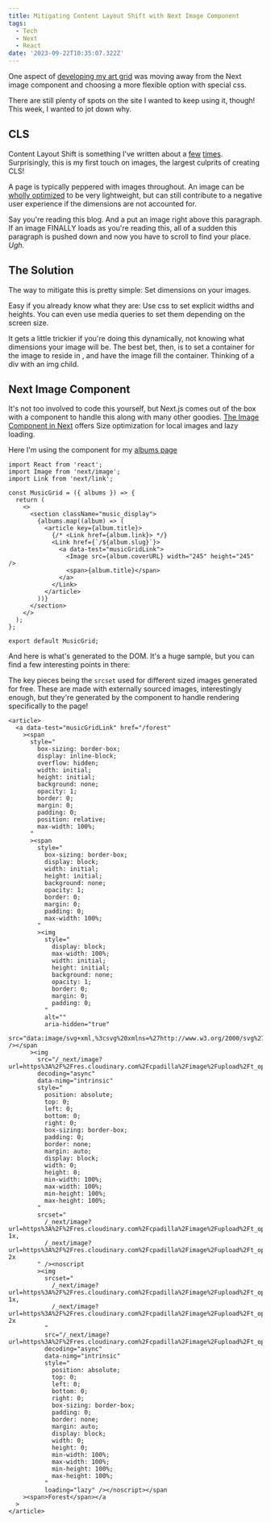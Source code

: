 ```yaml
---
title: Mitigating Content Layout Shift with Next Image Component
tags:
  - Tech
  - Next
  - React
date: '2023-09-22T10:35:07.322Z'
---
```


One aspect of [developing my art grid](/artgrid) was moving away from the Next image component and choosing a more flexible option with special css.

There are still plenty of spots on the site I wanted to keep using it, though! This week, I wanted to jot down why.

## CLS

Content Layout Shift is something I've written about a [few](/fontdisplaycls) [times](/fontcls). Surprisingly, this is my first touch on images, the largest culprits of creating CLS!

A page is typically peppered with images throughout. An image can be [wholly optimized](/hostingimages) to be very lightweight, but can still contribute to a negative user experience if the dimensions are not accounted for. 

Say you're reading this blog. And a put an image right above this paragraph. If an image FINALLY loads as you're reading this, all of a sudden this paragraph is pushed down and now you have to scroll to find your place. *Ugh*.

## The Solution

The way to mitigate this is pretty simple: Set dimensions on your images.

Easy if you already know what they are: Use css to set explicit widths and heights. You can even use media queries to set them depending on the screen size.

It gets a little trickier if you're doing this dynamically, not knowing what dimensions your image will be. The best bet, then, is to set a container for the image to reside in , and have the image fill the container. Thinking of a div with an img child.

## Next Image Component

It's not too involved to code this yourself, but Next.js comes out of the box with a component to handle this along with many other goodies. [The Image Component in Next](https://nextjs.org/docs/pages/building-your-application/optimizing/images) offers Size optimization for local images and lazy loading.

Here I'm using the component for my [albums page](/music)

```
import React from 'react';
import Image from 'next/image';
import Link from 'next/link';

const MusicGrid = ({ albums }) => {
  return (
    <>
      <section className="music_display">
        {albums.map((album) => (
          <article key={album.title}>
            {/* <Link href={album.link}> */}
            <Link href={`/${album.slug}`}>
              <a data-test="musicGridLink">
                <Image src={album.coverURL} width="245" height="245" />
                <span>{album.title}</span>
              </a>
            </Link>
          </article>
        ))}
      </section>
    </>
  );
};

export default MusicGrid;

```

And here is what's generated to the DOM. It's a huge sample, but you can find a few interesting points in there:

The key pieces being the `srcset` used for different sized images generated for free. These are made with externally sourced images, interestingly enough, but they're generated by the component to handle rendering specifically to the page!

```
<article>
  <a data-test="musicGridLink" href="/forest"
    ><span
      style="
        box-sizing: border-box;
        display: inline-block;
        overflow: hidden;
        width: initial;
        height: initial;
        background: none;
        opacity: 1;
        border: 0;
        margin: 0;
        padding: 0;
        position: relative;
        max-width: 100%;
      "
      ><span
        style="
          box-sizing: border-box;
          display: block;
          width: initial;
          height: initial;
          background: none;
          opacity: 1;
          border: 0;
          margin: 0;
          padding: 0;
          max-width: 100%;
        "
        ><img
          style="
            display: block;
            max-width: 100%;
            width: initial;
            height: initial;
            background: none;
            opacity: 1;
            border: 0;
            margin: 0;
            padding: 0;
          "
          alt=""
          aria-hidden="true"
          src="data:image/svg+xml,%3csvg%20xmlns=%27http://www.w3.org/2000/svg%27%20version=%271.1%27%20width=%27245%27%20height=%27245%27/%3e" /></span
      ><img
        src="/_next/image?url=https%3A%2F%2Fres.cloudinary.com%2Fcpadilla%2Fimage%2Fupload%2Ft_optimize%2Fchrisdpadilla%2Falbums%2Fforest.jpg&amp;w=640&amp;q=75"
        decoding="async"
        data-nimg="intrinsic"
        style="
          position: absolute;
          top: 0;
          left: 0;
          bottom: 0;
          right: 0;
          box-sizing: border-box;
          padding: 0;
          border: none;
          margin: auto;
          display: block;
          width: 0;
          height: 0;
          min-width: 100%;
          max-width: 100%;
          min-height: 100%;
          max-height: 100%;
        "
        srcset="
          /_next/image?url=https%3A%2F%2Fres.cloudinary.com%2Fcpadilla%2Fimage%2Fupload%2Ft_optimize%2Fchrisdpadilla%2Falbums%2Fforest.jpg&amp;w=256&amp;q=75 1x,
          /_next/image?url=https%3A%2F%2Fres.cloudinary.com%2Fcpadilla%2Fimage%2Fupload%2Ft_optimize%2Fchrisdpadilla%2Falbums%2Fforest.jpg&amp;w=640&amp;q=75 2x
        " /><noscript
        ><img
          srcset="
            /_next/image?url=https%3A%2F%2Fres.cloudinary.com%2Fcpadilla%2Fimage%2Fupload%2Ft_optimize%2Fchrisdpadilla%2Falbums%2Fforest.jpg&amp;w=256&amp;q=75 1x,
            /_next/image?url=https%3A%2F%2Fres.cloudinary.com%2Fcpadilla%2Fimage%2Fupload%2Ft_optimize%2Fchrisdpadilla%2Falbums%2Fforest.jpg&amp;w=640&amp;q=75 2x
          "
          src="/_next/image?url=https%3A%2F%2Fres.cloudinary.com%2Fcpadilla%2Fimage%2Fupload%2Ft_optimize%2Fchrisdpadilla%2Falbums%2Fforest.jpg&amp;w=640&amp;q=75"
          decoding="async"
          data-nimg="intrinsic"
          style="
            position: absolute;
            top: 0;
            left: 0;
            bottom: 0;
            right: 0;
            box-sizing: border-box;
            padding: 0;
            border: none;
            margin: auto;
            display: block;
            width: 0;
            height: 0;
            min-width: 100%;
            max-width: 100%;
            min-height: 100%;
            max-height: 100%;
          "
          loading="lazy" /></noscript></span
    ><span>Forest</span></a
  >
</article>

```




